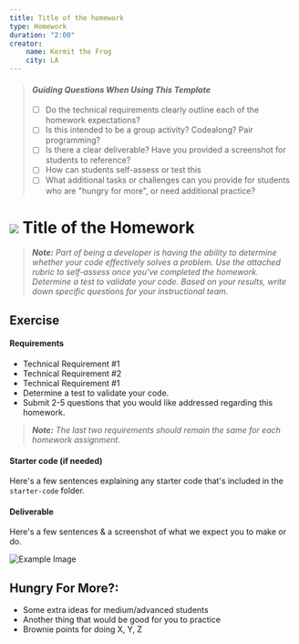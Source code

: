 ```yaml
---
title: Title of the homework
type: Homework
duration: "2:00"
creator:
    name: Kermit the Frog
    city: LA
---
```


> #### *Guiding Questions When Using This Template*
>
> - [ ] Do the technical requirements clearly outline each of the homework expectations?
> - [ ] Is this intended to be a group activity? Codealong? Pair programming?
> - [ ] Is there a clear deliverable? Have you provided a screenshot for students to reference?
> - [ ] How can students self-assess or test this 
> - [ ] What additional tasks or challenges can you provide for students who are "hungry for more", or need additional practice?

# ![](https://ga-dash.s3.amazonaws.com/production/assets/logo-9f88ae6c9c3871690e33280fcf557f33.png) Title of the Homework

> ***Note:*** _Part of being a developer is having the ability to determine whether your code effectively solves a problem.  Use the attached  rubric to self-assess once you've completed the homework.  Determine a test to validate your code.  Based on your results, write down specific questions for your instructional team._

## Exercise

#### Requirements

- Technical Requirement #1
- Technical Requirement #2
- Technical Requirement #1
- Determine a test to validate your code.
- Submit 2-5 questions that you would like addressed regarding this homework.

> ***Note:*** _The last two requirements should remain the same for each homework assignment._  

#### Starter code (if needed)

Here's a few sentences explaining any starter code that's included in the `starter-code` folder.

#### Deliverable

Here's a few sentences & a screenshot of what we expect you to make or do.

![Example Image](https://cloud.githubusercontent.com/assets/25366/8370438/dd651c2c-1b7c-11e5-8638-c99e2f6c7c61.png)

## Hungry For More?:
- Some extra ideas for medium/advanced students
- Another thing that would be good for you to practice
- Brownie points for doing X, Y, Z
